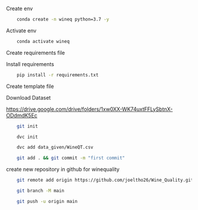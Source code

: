 Create env

```bash
    conda create -n wineq python=3.7 -y
```

Activate env

```bash
    conda activate wineq
```

Create requirements file

Install requirements
```bash
    pip install -r requirements.txt
```

Create template file

Download Dataset

https://drive.google.com/drive/folders/1xw0XX-WK74uxtFFLySbtnX-ODdmdK5Ec

```bash
    git init
```

```bash
    dvc init
```

```bash
    dvc add data_given/WineQT.csv
```

```bash
    git add . && git commit -m "first commit"
```

create new repository in github for winequality

```bash
    git remote add origin https://github.com/joeltho26/Wine_Quality.git
```

```bash
    git branch -M main
```

```bash
    git push -u origin main
```
